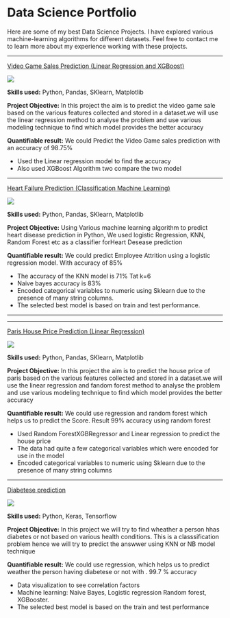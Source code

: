 # Data Science Portfolio

Here are some of my best Data Science Projects. I have explored various machine-learning algorithms for different datasets. Feel free to contact me to learn more about my experience working with these projects.

***

[Video Game Sales Prediction (Linear Regression and XGBoost)](https://github.com/ImVikashKr/Video-game-sales-prediction)

<img src="images/vg.jpeg?raw=true"/>

**Skills used:** Python, Pandas, SKlearn, Matplotlib

**Project Objective:**  In this project the aim is to predict the video game sale based on the various features collected and stored in a dataset.we will use the linear regression method to analyse the problem and use various modeling technique to find which model provides the better accuracy 

**Quantifiable result:** We could Predict the Video Game sales prediction with an accuracy of 98.75%
- Used the Linear regression model to find the accuracy 
- Also used XGBoost Algorithm two compare the two model

***

[Heart Failure Prediction (Classification Machine Learning)](https://github.com/ImVikashKr/Heart-failure-prediction)

<img src="images/heartfailure.jpeg?raw=true"/>

**Skills used:** Python, Pandas, SKlearn, Matplotlib

**Project Objective:**  Using Various machine learning algorithm to predict heart disease prediction in Python, We used logistic  Regression,  KNN, Random Forest etc as a classifier forHeart Desease prediction

**Quantifiable result:**  We could predict Employee Attrition using a logistic regression model. With accuracy of 85%
- The accuracy of the KNN model is 71% Tat k=6
- Naive bayes accuracy is 83%
- Encoded categorical variables to numeric using Sklearn due to the presence of many string columns.
- The selected best model is based on train and test performance.


***
***

[Paris House Price Prediction (Linear Regression)](https://github.com/ImVikashKr/Paris-House-price-prediction)

<img src="images/houseprice.jpeg?raw=true"/>

**Skills used:** Python, Pandas, SKlearn, Matplotlib

**Project Objective:** In this project the aim is to predict the house price of paris based on the various features collected and stored in a dataset.we will use the linear regression  and fandom forest method to analyse the problem and use various modeling technique to find which model provides the better accuracy

**Quantifiable result:**  We could use regression and random forest which helps us to predict the Score. Result 99% accuracy using random forest 
- Used Random ForestXGBRegressor and Linear regression to predict the house price
- The data had quite a few categorical variables which were encoded for use in the model
- Encoded categorical variables to numeric using Sklearn due to the presence of many string columns

***

[Diabetese prediction ](https://github.com/ImVikashKr/Diabetese-prediction)

<img src="images/Diabetese.jpeg?raw=true"/>

**Skills used:** Python, Keras, Tensorflow

**Project Objective:** In this project we will try to find wheather a person hhas diabetes or not based on various health conditions. This is a classsification problem hence we will try to predict the answwer using KNN or NB model technique

**Quantifiable result:**  We could use regression, which helps us to predict weather the person having diabetese or not with . 99.7 % accuracy
- Data visualization to see correlation factors
- Machine learning: Naive Bayes,  Logistic  regression Random forest, XGBooster.
- The selected best model is based on the train and test performance
